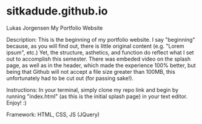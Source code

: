 # sitkadude.github.io
Lukas Jorgensen
My Portfolio Website

Description: This is the beginning of my portfolio website. 
I say "beginning" because, as you will find out, there is little original content (e.g. "Lorem ipsum", etc.)
Yet, the structure, asthetics, and function do reflect what I set out to accomplish this semester.
There was embeded video on the splash page, as well as in the header, which made the experience 100% better,
but being that Github will not accept a file size greater than 100MB, this unfortunately had to be cut out
(for passing sake!).

Instructions: In your terminal, simply clone my repo link and begin by running "index.html" (as this is the 
initial splash page) in your text editor. Enjoy! :) 

Framework: HTML, CSS, JS (JQuery)
